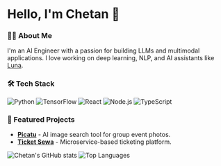 # Hello, I'm Chetan 👋

### 👨‍💻 About Me
I'm an AI Engineer with a passion for building LLMs and multimodal applications. I love working on deep learning, NLP, and AI assistants like [Luna](https://github.com/your-luna-project). 

### 🛠️ Tech Stack
![Python](https://img.shields.io/badge/Python-3776AB?style=for-the-badge&logo=python&logoColor=white)
![TensorFlow](https://img.shields.io/badge/TensorFlow-FF6F00?style=for-the-badge&logo=tensorflow&logoColor=white)
![React](https://img.shields.io/badge/React-61DAFB?style=for-the-badge&logo=react&logoColor=black)
![Node.js](https://img.shields.io/badge/Node.js-339933?style=for-the-badge&logo=node.js&logoColor=white)
![TypeScript](https://img.shields.io/badge/TypeScript-3178C6?style=for-the-badge&logo=typescript&logoColor=white)

### 🌟 Featured Projects
- [**Picatu**](https://github.com/your-picatu-project) - AI image search tool for group event photos.
- [**Ticket Sewa**](https://github.com/your-ticket-sewa-project) - Microservice-based ticketing platform.


![Chetan's GitHub stats](https://github-readme-stats.vercel.app/api?username=chetan-pun&show_icons=true)
![Top Languages](https://github-readme-stats.vercel.app/api/top-langs/?username=chetan-pun)
